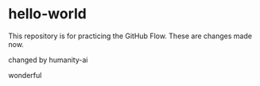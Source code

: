 # hello-world
This repository is for practicing the GitHub Flow.
These are changes made now.

changed by humanity-ai

wonderful
